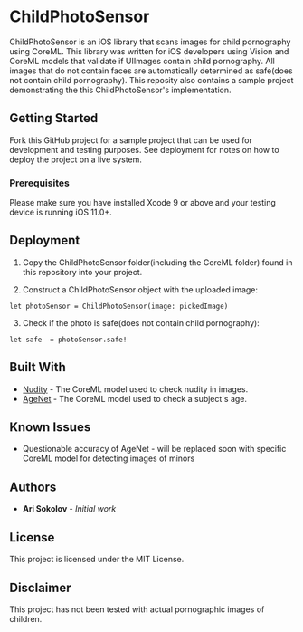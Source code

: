 # ChildPhotoSensor

ChildPhotoSensor is an iOS library that scans images for child pornography using CoreML. This library was written for iOS developers using Vision and CoreML models that validate if UIImages contain child pornography. All images that do not contain faces are automatically determined as safe(does not contain child pornography). This reposity also contains a sample project demonstrating the this ChildPhotoSensor's implementation.

## Getting Started

Fork this GitHub project for a sample project that can be used for development and testing purposes. See deployment for notes on how to deploy the project on a live system.

### Prerequisites

Please make sure you have installed Xcode 9 or above and your testing device is running iOS 11.0+.

## Deployment

1. Copy the ChildPhotoSensor folder(including the CoreML folder) found in this repository into your project.

2. Construct a ChildPhotoSensor object with the uploaded image:
```
let photoSensor = ChildPhotoSensor(image: pickedImage)
```
3. Check if the photo is safe(does not contain child pornography):
```
let safe  = photoSensor.safe!
```
## Built With

* [Nudity](https://drive.google.com/file/d/0B5TjkH3njRqncDJpdDB1Tkl2S2s/vie) - The CoreML model used to check nudity in images.
* [AgeNet](https://drive.google.com/file/d/0B1ghKa_MYL6mT1J3T1BEeWx4TWc/view) - The CoreML model used to check a subject's age.

## Known Issues
* Questionable accuracy of AgeNet - will be replaced soon with specific CoreML model for detecting images of minors

## Authors

* **Ari Sokolov** - *Initial work*

## License

This project is licensed under the MIT License.

## Disclaimer
This project has not been tested with actual pornographic images of children.
